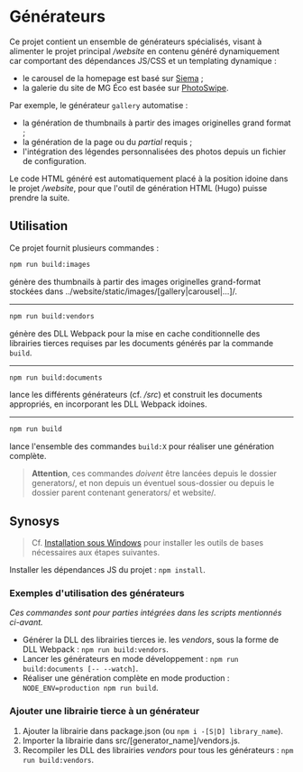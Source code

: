 Générateurs
===========

Ce projet contient un ensemble de générateurs spécialisés, visant à alimenter le projet principal */website* en contenu généré dynamiquement car comportant des dépendances JS/CSS et un templating dynamique :

- le carousel de la homepage est basé sur [Siema](https://pawelgrzybek.com/siema/) ;
- la galerie du site de MG Éco est basée sur [PhotoSwipe](http://photoswipe.com/).

Par exemple, le générateur `gallery` automatise :

- la génération de thumbnails à partir des images originelles grand format ;
- la génération de la page ou du *partial* requis ;
- l'intégration des légendes personnalisées des photos depuis un fichier de configuration.

Le code HTML généré est automatiquement placé à la position idoine dans le projet */website*, pour que l'outil de génération HTML (Hugo) puisse prendre la suite.

## Utilisation

Ce projet fournit plusieurs commandes :

``` sh
npm run build:images
```

génère des thumbnails à partir des images originelles grand-format stockées dans ../website/static/images/[gallery|carousel|…]/.

---

``` sh
npm run build:vendors
```

génère des DLL Webpack pour la mise en cache conditionnelle des librairies tierces requises par les documents générés par la commande `build`.

---

``` sh
npm run build:documents
```

lance les différents générateurs (cf. */src*) et construit les documents appropriés, en incorporant les DLL Webpack idoines.

---

``` sh
npm run build
```

lance l'ensemble des commandes `build:X` pour réaliser une génération complète.

> **Attention**, ces commandes *doivent* être lancées depuis le dossier generators/, et non depuis un éventuel sous-dossier ou depuis le dossier parent contenant generators/ et website/.

## Synosys

> Cf. [Installation sous Windows](../INSTALL.windows.md) pour installer les outils de bases nécessaires aux étapes suivantes.

Installer les dépendances JS du projet : `npm install`.

### Exemples d'utilisation des générateurs

*Ces commandes sont pour parties intégrées dans les scripts mentionnés ci-avant.*

* Générer la DLL des librairies tierces ie. les *vendors*, sous la forme de DLL Webpack : `npm run build:vendors`.
* Lancer les générateurs en mode développement : `npm run build:documents [-- --watch]`.
* Réaliser une génération complète en mode production : `NODE_ENV=production npm run build`.

### Ajouter une librairie tierce à un générateur

1. Ajouter la librairie dans package.json (ou `npm i -[S|D] library_name`).
2. Importer la librairie dans src/[generator_name]/vendors.js.
3. Recompiler les DLL des librairies *vendors* pour tous les générateurs : `npm run build:vendors`.
